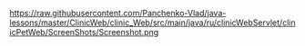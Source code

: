 
https://raw.githubusercontent.com/Panchenko-Vlad/java-lessons/master/ClinicWeb/clinic_Web/src/main/java/ru/clinicWebServlet/clinicPetWeb/ScreenShots/Screenshot.png
